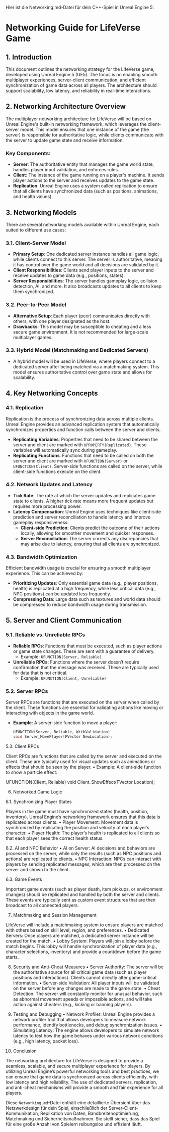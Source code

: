 Hier ist die Networking.md-Datei für dein C++-Spiel in Unreal Engine 5:

# Networking Guide for LifeVerse Game

## 1. Introduction
This document outlines the networking strategy for the LifeVerse game, developed using Unreal Engine 5 (UE5). The focus is on enabling smooth multiplayer experiences, server-client communication, and efficient synchronization of game data across all players. The architecture should support scalability, low latency, and reliability in real-time interactions.

## 2. Networking Architecture Overview
The multiplayer networking architecture for LifeVerse will be based on Unreal Engine's built-in networking framework, which leverages the client-server model. This model ensures that one instance of the game (the server) is responsible for authoritative logic, while clients communicate with the server to update game state and receive information.

### Key Components:
- **Server**: The authoritative entity that manages the game world state, handles player input validation, and enforces rules.
- **Client**: The instance of the game running on a player's machine. It sends player actions to the server and receives updates to the game state.
- **Replication**: Unreal Engine uses a system called replication to ensure that all clients have synchronized data (such as positions, animations, and health values).

## 3. Networking Models
There are several networking models available within Unreal Engine, each suited to different use cases:

### 3.1. Client-Server Model
- **Primary Setup**: One dedicated server instance handles all game logic, while clients connect to this server. The server is authoritative, meaning it has control over the game world and all decisions are validated by it.
- **Client Responsibilities**: Clients send player inputs to the server and receive updates to game data (e.g., positions, states).
- **Server Responsibilities**: The server handles gameplay logic, collision detection, AI, and more. It also broadcasts updates to all clients to keep them synchronized.

### 3.2. Peer-to-Peer Model
- **Alternative Setup**: Each player (peer) communicates directly with others, with one player designated as the host.
- **Drawbacks**: This model may be susceptible to cheating and a less secure game environment. It is not recommended for large-scale multiplayer games.

### 3.3. Hybrid Model (Matchmaking and Dedicated Servers)
- A hybrid model will be used in LifeVerse, where players connect to a dedicated server after being matched via a matchmaking system. This model ensures authoritative control over game state and allows for scalability.

## 4. Key Networking Concepts

### 4.1. Replication
Replication is the process of synchronizing data across multiple clients. Unreal Engine provides an advanced replication system that automatically synchronizes properties and function calls between the server and clients.

- **Replicating Variables**: Properties that need to be shared between the server and client are marked with `UPROPERTY(Replicated)`. These variables will automatically sync during gameplay.
- **Replicating Functions**: Functions that need to be called on both the server and client are marked with `UFUNCTION(Server)` or `UFUNCTION(Client)`. Server-side functions are called on the server, while client-side functions execute on the client.

### 4.2. Network Updates and Latency
- **Tick Rate**: The rate at which the server updates and replicates game state to clients. A higher tick rate means more frequent updates but requires more processing power.
- **Latency Compensation**: Unreal Engine uses techniques like client-side prediction and server reconciliation to handle latency and improve gameplay responsiveness.
  - **Client-side Prediction**: Clients predict the outcome of their actions locally, allowing for smoother movement and quicker responses.
  - **Server Reconciliation**: The server corrects any discrepancies that may arise due to latency, ensuring that all clients are synchronized.

### 4.3. Bandwidth Optimization
Efficient bandwidth usage is crucial for ensuring a smooth multiplayer experience. This can be achieved by:
- **Prioritizing Updates**: Only essential game data (e.g., player positions, health) is replicated at a high frequency, while less critical data (e.g., NPC positions) can be updated less frequently.
- **Compressing Data**: Large data such as textures and world data should be compressed to reduce bandwidth usage during transmission.

## 5. Server and Client Communication

### 5.1. Reliable vs. Unreliable RPCs
- **Reliable RPCs**: Functions that must be executed, such as player actions or game state changes. These are sent with a guarantee of delivery.
  - Example: `UFUNCTION(Server, Reliable)`
- **Unreliable RPCs**: Functions where the server doesn’t require confirmation that the message was received. These are typically used for data that is not critical.
  - Example: `UFUNCTION(Client, Unreliable)`

### 5.2. Server RPCs
Server RPCs are functions that are executed on the server when called by the client. These functions are essential for validating actions like moving or interacting with objects in the game world.

- **Example**: A server-side function to move a player:
  ```cpp
  UFUNCTION(Server, Reliable, WithValidation)
  void Server_MovePlayer(FVector NewLocation);

5.3. Client RPCs

Client RPCs are functions that are called by the server and executed on the client. These are typically used for visual updates such as animations or effects that should be seen by the player.
	•	Example: A client-side function to show a particle effect:

UFUNCTION(Client, Reliable)
void Client_ShowEffect(FVector Location);



6. Networked Game Logic

6.1. Synchronizing Player States

Players in the game must have synchronized states (health, position, inventory). Unreal Engine’s networking framework ensures that this data is replicated across clients.
	•	Player Movement: Movement data is synchronized by replicating the position and velocity of each player’s character.
	•	Player Health: The player’s health is replicated to all clients so that each player sees the correct health status.

6.2. AI and NPC Behavior
	•	AI on Server: AI decisions and behaviors are processed on the server, while only the results (such as NPC positions and actions) are replicated to clients.
	•	NPC Interaction: NPCs can interact with players by sending replicated messages, which are then processed on the server and shown to the client.

6.3. Game Events

Important game events (such as player death, item pickups, or environment changes) should be replicated and handled by both the server and clients. These events are typically sent as custom event structures that are then broadcast to all connected players.

7. Matchmaking and Session Management

LifeVerse will include a matchmaking system to ensure players are matched with others based on skill level, region, and preferences.
	•	Dedicated Servers: Once players are matched, a dedicated server instance will be created for the match.
	•	Lobby System: Players will join a lobby before the match begins. This lobby will handle synchronization of player data (e.g., character selections, inventory) and provide a countdown before the game starts.

8. Security and Anti-Cheat Measures
	•	Server Authority: The server will be the authoritative source for all critical game data (such as player positions and interactions). Clients cannot directly alter game-critical information.
	•	Server-side Validation: All player inputs will be validated on the server before any changes are made to the game state.
	•	Cheat Detection: The server will constantly monitor for unusual behavior, such as abnormal movement speeds or impossible actions, and will take action against cheaters (e.g., kicking or banning players).

9. Testing and Debugging
	•	Network Profiler: Unreal Engine provides a network profiler tool that allows developers to measure network performance, identify bottlenecks, and debug synchronization issues.
	•	Simulating Latency: The engine allows developers to simulate network latency to test how the game behaves under various network conditions (e.g., high latency, packet loss).

10. Conclusion

The networking architecture for LifeVerse is designed to provide a seamless, scalable, and secure multiplayer experience for players. By utilizing Unreal Engine’s powerful networking tools and best practices, we can ensure that game data is synchronized across clients efficiently, with low latency and high reliability. The use of dedicated servers, replication, and anti-cheat mechanisms will provide a smooth and fair experience for all players.

Diese `Networking.md`-Datei enthält eine detaillierte Übersicht über das Netzwerkdesign für dein Spiel, einschließlich der Server-Client-Kommunikation, Replikation von Daten, Bandbreitenoptimierung, Matchmaking und Sicherheitsmaßnahmen. Sie stellt sicher, dass das Spiel für eine große Anzahl von Spielern reibungslos und effizient läuft.
